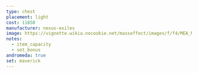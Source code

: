 ```yaml
---
type: chest
placement: light
cost: 11850
manufacturer: nexus-exiles
image: https://vignette.wikia.nocookie.net/masseffect/images/f/f4/MEA_Maverick_Skirmisher_Chest.png/revision/latest/scale-to-width-down/350?cb=20180511231323
notes:
  - item_capacity
  - set_bonus
andromeda: true
set: maverick
---
```

